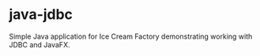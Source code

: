 # java-jdbc

Simple Java application for Ice Cream Factory demonstrating working with JDBC and JavaFX.
